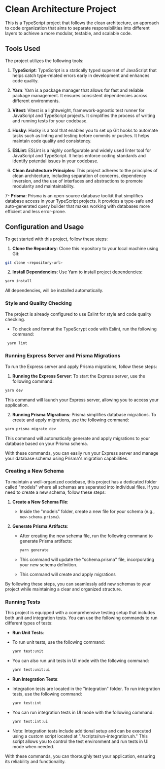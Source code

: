 # Clean Architecture Project

This is a TypeScript project that follows the clean architecture, an approach to code organization that aims to separate responsibilities into different layers to achieve a more modular, testable, and scalable code.

## Tools Used

The project utilizes the following tools:

1. **TypeScript**: TypeScript is a statically typed superset of JavaScript that helps catch type-related errors early in development and enhances code quality.

2. **Yarn**: Yarn is a package manager that allows for fast and reliable package management. It ensures consistent dependencies across different environments.

3. **Vitest**: Vitest is a lightweight, framework-agnostic test runner for JavaScript and TypeScript projects. It simplifies the process of writing and running tests for your codebase.

4. **Husky**: Husky is a tool that enables you to set up Git hooks to automate tasks such as linting and testing before commits or pushes. It helps maintain code quality and consistency.

5. **ESLint**: ESLint is a highly configurable and widely used linter tool for JavaScript and TypeScript. It helps enforce coding standards and identify potential issues in your codebase.

6. **Clean Architecture Principles**: This project adheres to the principles of clean architecture, including separation of concerns, dependency inversion, and the use of interfaces and abstractions to promote modularity and maintainability.

7- **Prisma**: Prisma is an open-source database toolkit that simplifies database access in your TypeScript projects. It provides a type-safe and auto-generated query builder that makes working with databases more efficient and less error-prone.

## Configuration and Usage

To get started with this project, follow these steps:

1. **Clone the Repository**: Clone this repository to your local machine using Git:
``` bash
git clone <repository-url>
```

2. **Install Dependencies**: Use Yarn to install project dependencies:
```bash
yarn install
```

All dependencies, will be installed automatically.

### Style and Quality Checking

The project is already configured to use Eslint for style and code quality checking.

- To check and format the TypeScrypt code with Eslint, run the following command:
```bash
 yarn lint
```

### Running Express Server and Prisma Migrations
To run the Express server and apply Prisma migrations, follow these steps:

1. **Running the Express Server**: To start the Express server, use the following command:
```bash
yarn dev
```
This command will launch your Express server, allowing you to access your application.

2. **Running Prisma Migrations**: Prisma simplifies database migrations. To create and apply migrations, use the following command:
```bash
yarn prisma migrate dev
```
This command will automatically generate and apply migrations to your database based on your Prisma schema.

With these commands, you can easily run your Express server and manage your database schema using Prisma's migration capabilities.

### Creating a New Schema

To maintain a well-organized codebase, this project has a dedicated folder called "models" where all schemas are separated into individual files. If you need to create a new schema, follow these steps:

1. **Create a New Schema File**:

   - Inside the "models" folder, create a new file for your schema (e.g., `new-schema.prisma`).

2. **Generate Prisma Artifacts**:

   - After creating the new schema file, run the following command to generate Prisma artifacts:

     ```bash
     yarn generate
     ```

   - This command will update the "schema.prisma" file, incorporating your new schema definition.
   - This command will create and apply migrations

By following these steps, you can seamlessly add new schemas to your project while maintaining a clear and organized structure.

### Running Tests

This project is equipped with a comprehensive testing setup that includes both unit and integration tests. You can use the following commands to run different types of tests:

- **Run Unit Tests**:
 - To run unit tests, use the following command:
   ```bash
   yarn test:unit
   ```
 - You can also run unit tests in UI mode with the following command:
   ```bash
   yarn test:unit:ui
   ```

- **Run Integration Tests**:
 - Integration tests are located in the "integration" folder. To run integration tests, use the following command:
   ```bash
   yarn test:int
   ```
 - You can run integration tests in UI mode with the following command:
   ```bash
   yarn test:int:ui
   ```

 - Note: Integration tests include additional setup and can be executed using a custom script located at "./scripts/run-integration.sh." This script allows you to control the test environment and run tests in UI mode when needed.

With these commands, you can thoroughly test your application, ensuring its reliability and functionality.
